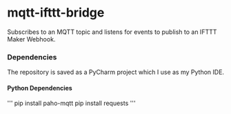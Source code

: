# mqtt-ifttt-bridge
Subscribes to an MQTT topic and listens for events to publish to an IFTTT Maker Webhook.

<H3>Dependencies</H3>

The repository is saved as a PyCharm project which I use as my Python IDE.

<H4>Python Dependencies</H4>
'''
pip install paho-mqtt
pip install requests
'''